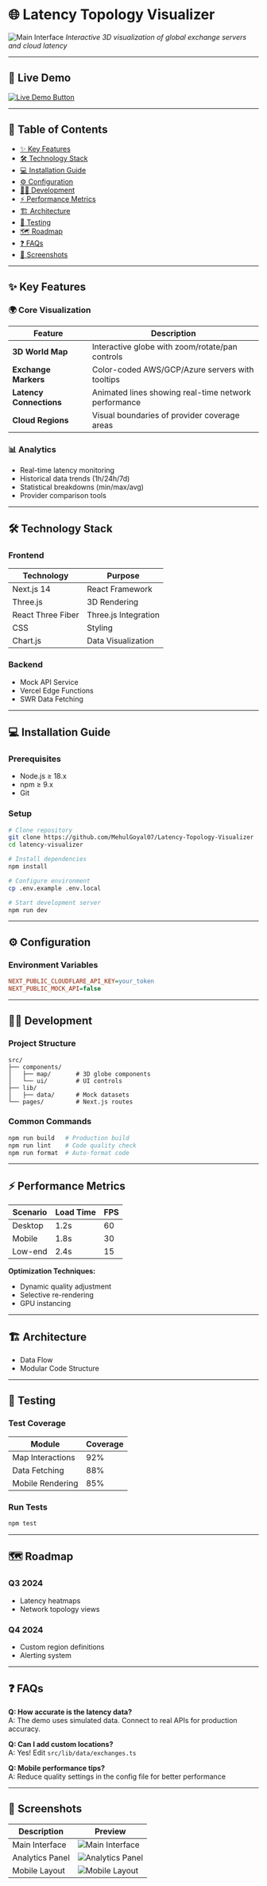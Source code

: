 
# 🌐 Latency Topology Visualizer

![Main Interface](https://raw.githubusercontent.com/MehulGoyal07/Latency-Topology-Visualizer/main/public/demo.png)
*Interactive 3D visualization of global exchange servers and cloud latency*

---

## 🚀 Live Demo  
[![Live Demo Button](https://img.shields.io/badge/View-Live_Demo-2ea44f?style=for-the-badge)](https://latency-topology-visualizer-x9r7.vercel.app/)

---

## 📌 Table of Contents
- [✨ Key Features](#-key-features)
- [🛠️ Technology Stack](#-technology-stack)
- [💻 Installation Guide](#-installation-guide)
- [⚙️ Configuration](#-configuration)
- [👨‍💻 Development](#-development)
- [⚡ Performance Metrics](#-performance-metrics)
- [🏗️ Architecture](#-architecture)
- [🧪 Testing](#-testing)
- [🗺️ Roadmap](#-roadmap)
- [❓ FAQs](#-faqs)
- [📸 Screenshots](#-screenshots)

---

## ✨ Key Features

### 🌍 Core Visualization
| Feature | Description |
|--------|-------------|
| **3D World Map** | Interactive globe with zoom/rotate/pan controls |
| **Exchange Markers** | Color-coded AWS/GCP/Azure servers with tooltips |
| **Latency Connections** | Animated lines showing real-time network performance |
| **Cloud Regions** | Visual boundaries of provider coverage areas |

### 📊 Analytics
- Real-time latency monitoring
- Historical data trends (1h/24h/7d)
- Statistical breakdowns (min/max/avg)
- Provider comparison tools

---

## 🛠️ Technology Stack

### Frontend
| Technology           | Purpose             |
|----------------------|---------------------|
| Next.js 14           | React Framework     |
| Three.js             | 3D Rendering        |
| React Three Fiber    | Three.js Integration|
| CSS         | Styling             |
| Chart.js             | Data Visualization  |

### Backend
- Mock API Service
- Vercel Edge Functions
- SWR Data Fetching

---

## 💻 Installation Guide

### Prerequisites
- Node.js ≥ 18.x  
- npm ≥ 9.x  
- Git

### Setup

```bash
# Clone repository
git clone https://github.com/MehulGoyal07/Latency-Topology-Visualizer
cd latency-visualizer

# Install dependencies
npm install

# Configure environment
cp .env.example .env.local

# Start development server
npm run dev
```

---

## ⚙️ Configuration

### Environment Variables

```ini
NEXT_PUBLIC_CLOUDFLARE_API_KEY=your_token
NEXT_PUBLIC_MOCK_API=false
```
---

## 👨‍💻 Development

### Project Structure

```
src/
├── components/
│   ├── map/       # 3D globe components
│   └── ui/        # UI controls
├── lib/
│   ├── data/      # Mock datasets
└── pages/         # Next.js routes
```

### Common Commands

```bash
npm run build   # Production build
npm run lint    # Code quality check
npm run format  # Auto-format code
```

---

## ⚡ Performance Metrics

| Scenario | Load Time | FPS |
|----------|-----------|-----|
| Desktop  | 1.2s      | 60  |
| Mobile   | 1.8s      | 30  |
| Low-end  | 2.4s      | 15  |

**Optimization Techniques:**
- Dynamic quality adjustment
- Selective re-rendering
- GPU instancing

---

## 🏗️ Architecture

- Data Flow
- Modular Code Structure

---

## 🧪 Testing

### Test Coverage

| Module            | Coverage |
|-------------------|----------|
| Map Interactions  | 92%      |
| Data Fetching     | 88%      |
| Mobile Rendering  | 85%      |

### Run Tests

```bash
npm test
```

---

## 🗺️ Roadmap

### Q3 2024
- Latency heatmaps
- Network topology views

### Q4 2024
- Custom region definitions
- Alerting system

---

## ❓ FAQs

**Q: How accurate is the latency data?**  
A: The demo uses simulated data. Connect to real APIs for production accuracy.

**Q: Can I add custom locations?**  
A: Yes! Edit `src/lib/data/exchanges.ts`

**Q: Mobile performance tips?**  
A: Reduce quality settings in the config file for better performance

---

## 📸 Screenshots

| Description       | Preview |
|-------------------|---------|
| Main Interface    | ![Main Interface](https://raw.githubusercontent.com/MehulGoyal07/Latency-Topology-Visualizer/main/public/demo.png) |
| Analytics Panel   | ![Analytics Panel](https://raw.githubusercontent.com/MehulGoyal07/Latency-Topology-Visualizer/main/public/analyticspanel.png) |
| Mobile Layout     | ![Mobile Layout](https://raw.githubusercontent.com/MehulGoyal07/Latency-Topology-Visualizer/main/public/mobile.png) |
